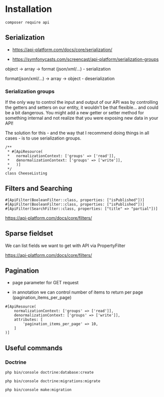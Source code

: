 # Installation

`composer require api`

## Serialization

- https://api-platform.com/docs/core/serialization/

- https://symfonycasts.com/screencast/api-platform/serialization-groups

object -> array -> format (json/xml/...) - serialization

format(json/xml/...) -> array -> object - deserialization

### Serialization groups

If the only way to control the input and output of our API was by controlling the getters and setters on our entity, it wouldn't be that flexible... and could be a bit dangerous. You might add a new getter or setter method for something internal and not realize that you were exposing new data in your API!

The solution for this - and the way that I recommend doing things in all cases - is to use serialization groups.

```
/**
 * #[ApiResource(
 *   normalizationContext: ['groups' => ['read']],
 *   denormalizationContext: ['groups' => ['write']],
 *   )]
 */
class CheeseListing
```

## Filters and Searching
```
#[ApiFilter(BooleanFilter::class, properties: ["isPublished"])]
#[ApiFilter(BooleanFilter::class, properties: ["isPublished"])]
#[ApiFilter(SearchFilter::class, properties: ["title" => "partial"])]
```


https://api-platform.com/docs/core/filters/

## Sparse fieldset

We can list fields we want to get with API via PropertyFilter

https://api-platform.com/docs/core/filters/


## Pagination

- page parameter for GET request

- in annotation we can control number of items to return per page (pagination_items_per_page)

```
#[ApiResource(
    normalizationContext: ['groups' => ['read']],
    denormalizationContext: ['groups' => ['write']],
    attributes: [
        'pagination_items_per_page' => 10,
    ]
)]
```

## Useful commands
### Doctrine

`php bin/console doctrine:database:create`

`php bin/console doctrine:migrations:migrate`

`php bin/console make:migration`
